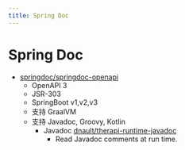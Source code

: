 ```yaml
---
title: Spring Doc
---
```


# Spring Doc

- [springdoc/springdoc-openapi](https://github.com/springdoc/springdoc-openapi)
  - OpenAPI 3
  - JSR-303
  - SpringBoot v1,v2,v3
  - 支持 GraalVM
  - 支持 Javadoc, Groovy, Kotlin
    - Javadoc [dnault/therapi-runtime-javadoc](https://github.com/dnault/therapi-runtime-javadoc)
      - Read Javadoc comments at run time.
